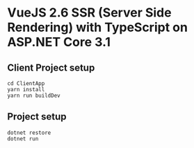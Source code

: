 # VueJS 2.6 SSR (Server Side Rendering) with TypeScript on ASP.NET Core 3.1

## Client Project setup
```
cd ClientApp
yarn install
yarn run buildDev
```
## Project setup
```
dotnet restore
dotnet run
```
